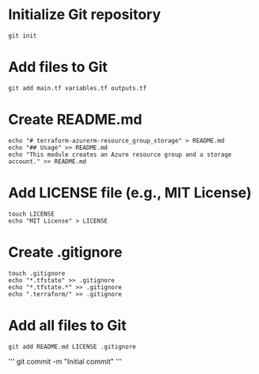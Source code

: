 # Initialize Git repository

```
git init
```

# Add files to Git

```
git add main.tf variables.tf outputs.tf
```
# Create README.md
```
echo "# terraform-azurerm-resource_group_storage" > README.md
echo "## Usage" >> README.md
echo "This module creates an Azure resource group and a storage account." >> README.md

```

# Add LICENSE file (e.g., MIT License)
```
touch LICENSE
echo "MIT License" > LICENSE
```
# Create .gitignore

```
touch .gitignore
echo "*.tfstate" >> .gitignore
echo "*.tfstate.*" >> .gitignore
echo ".terraform/" >> .gitignore
```
# Add all files to Git
```
git add README.md LICENSE .gitignore
```
''' git commit -m "Initial commit" '''
